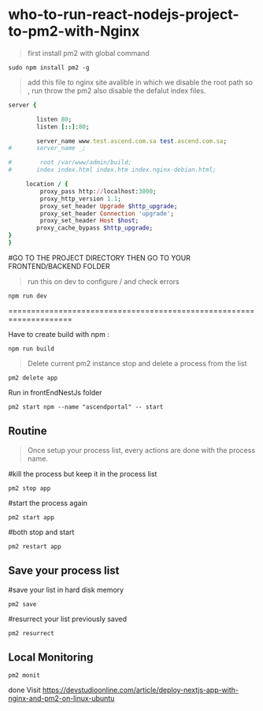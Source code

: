 # who-to-run-react-nodejs-project-to-pm2-with-Nginx

> first install pm2 with global command
```
sudo npm install pm2 -g
```
> add this file to nginx site avalible
in which we disable the root path so , run throw the pm2
also disable the defalut index files.

```ruby
server {

        listen 80;
        listen [::]:80;

        server_name www.test.ascend.com.sa test.ascend.com.sa;
#       server_name _;

#        root /var/www/admin/build;
#       index index.html index.htm index.nginx-debian.html;

     location / {
         proxy_pass http://localhost:3000;
         proxy_http_version 1.1;
         proxy_set_header Upgrade $http_upgrade;
         proxy_set_header Connection 'upgrade';
         proxy_set_header Host $host;
        proxy_cache_bypass $http_upgrade;
}
}
```
#GO TO THE PROJECT DIRECTORY THEN GO TO YOUR FRONTEND/BACKEND FOLDER
>run this on dev to configure / and check errors
```
npm run dev
```
====================================================================

Have to create build with npm :
```
npm run build
```
>Delete current pm2 instance
stop and delete a process from the list
```
pm2 delete app
```
Run in frontEndNestJs folder
```
pm2 start npm --name "ascendportal" -- start
```
Routine
-------------------------
>Once setup your process list, every actions are done with the process name.

#kill the process but keep it in the process list
```
pm2 stop app
```
#start the process again
```
pm2 start app
```
#both stop and start
```
pm2 restart app
```
Save your process list
----------------------------------

#save your list in hard disk memory
```
pm2 save
```
#resurrect your list previously saved
```
pm2 resurrect
```

Local Monitoring
--------------------
```
pm2 monit
```












done
Visit https://devstudioonline.com/article/deploy-nextjs-app-with-nginx-and-pm2-on-linux-ubuntu
